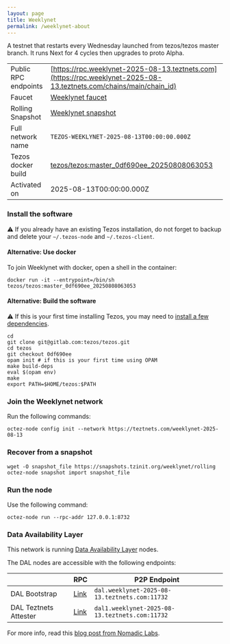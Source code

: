 ```yaml
---
layout: page
title: Weeklynet
permalink: /weeklynet-about
---
```


A testnet that restarts every Wednesday launched from tezos/tezos master branch. It runs Next for 4 cycles then upgrades to proto Alpha.

| | |
|-------|---------------------|
| Public RPC endpoints | [https://rpc.weeklynet-2025-08-13.teztnets.com](https://rpc.weeklynet-2025-08-13.teztnets.com/chains/main/chain_id)<br/> |
| Faucet | [Weeklynet faucet](https://faucet.weeklynet-2025-08-13.teztnets.com) |
| Rolling Snapshot | [Weeklynet snapshot](https://snapshots.tzinit.org/weeklynet/rolling) |
| Full network name | `TEZOS-WEEKLYNET-2025-08-13T00:00:00.000Z` |
| Tezos docker build | [tezos/tezos:master_0df690ee_20250808063053](https://hub.docker.com/r/tezos/tezos/tags?page=1&ordering=last_updated&name=master_0df690ee_20250808063053) |
| Activated on | 2025-08-13T00:00:00.000Z |





### Install the software

⚠️  If you already have an existing Tezos installation, do not forget to backup and delete your `~/.tezos-node` and `~/.tezos-client`.



#### Alternative: Use docker

To join Weeklynet with docker, open a shell in the container:

```
docker run -it --entrypoint=/bin/sh tezos/tezos:master_0df690ee_20250808063053
```


#### Alternative: Build the software

⚠️  If this is your first time installing Tezos, you may need to [install a few dependencies](https://tezos.gitlab.io/introduction/howtoget.html#setting-up-the-development-environment-from-scratch).

```
cd
git clone git@gitlab.com:tezos/tezos.git
cd tezos
git checkout 0df690ee
opam init # if this is your first time using OPAM
make build-deps
eval $(opam env)
make
export PATH=$HOME/tezos:$PATH
```

### Join the Weeklynet network

Run the following commands:

```
octez-node config init --network https://teztnets.com/weeklynet-2025-08-13

```


### Recover from a snapshot

```
wget -O snapshot_file https://snapshots.tzinit.org/weeklynet/rolling
octez-node snapshot import snapshot_file
```


### Run the node

Use the following command:

```
octez-node run --rpc-addr 127.0.0.1:8732
```




### Data Availability Layer

This network is running [Data Availability Layer](https://tezos.gitlab.io/shell/dal.html) nodes.


The DAL nodes are accessible with the following endpoints:

| | RPC | P2P Endpoint |
|------------|---------|--------------|
| DAL Bootstrap | [Link](https://dal-bootstrap-rpc.weeklynet-2025-08-13.teztnets.com/p2p/gossipsub/scores) | `dal.weeklynet-2025-08-13.teztnets.com:11732` |
| DAL Teztnets Attester | [Link](https://dal-attester-rpc.weeklynet-2025-08-13.teztnets.com/p2p/gossipsub/scores) | `dal1.weeklynet-2025-08-13.teztnets.com:11732` |


For more info, read this [blog post from Nomadic Labs](https://research-development.nomadic-labs.com/data-availability-layer-tezos.html).



